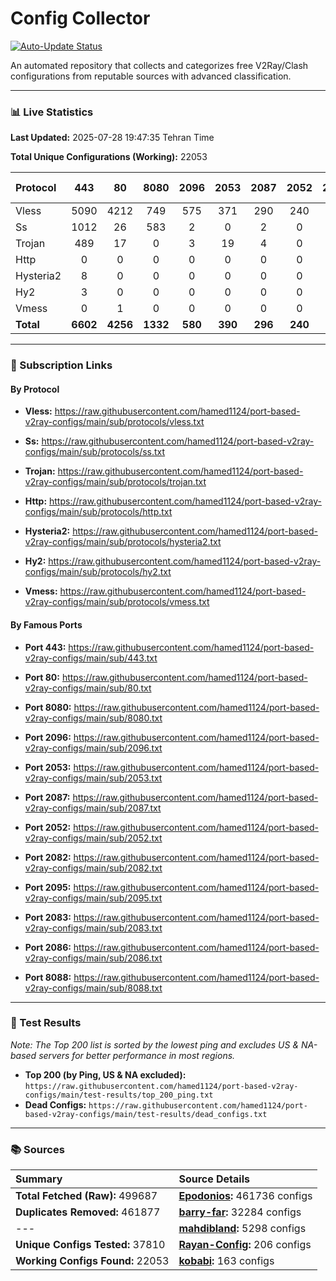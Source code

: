 # Config Collector

[![Auto-Update Status](https://github.com/hamed1124/port-based-v2ray-configs/actions/workflows/main.yml/badge.svg)](https://github.com/hamed1124/port-based-v2ray-configs/actions/workflows/main.yml)

An automated repository that collects and categorizes free V2Ray/Clash configurations from reputable sources with advanced classification.

---

### 📊 Live Statistics

**Last Updated:** 2025-07-28 19:47:35 Tehran Time

**Total Unique Configurations (Working):** 22053

| Protocol | 443 | 80 | 8080 | 2096 | 2053 | 2087 | 2052 | 2082 | 2095 | 2083 | 2086 | 8088 | Other Ports | Total |
|:---| :---: | :---: | :---: | :---: | :---: | :---: | :---: | :---: | :---: | :---: | :---: | :---: |:---:|:---:|
| Vless | 5090 | 4212 | 749 | 575 | 371 | 290 | 240 | 208 | 170 | 141 | 124 | 1 | 6041 | **18212** |
| Ss | 1012 | 26 | 583 | 2 | 0 | 2 | 0 | 1 | 0 | 0 | 0 | 0 | 1433 | **3059** |
| Trojan | 489 | 17 | 0 | 3 | 19 | 4 | 0 | 0 | 0 | 17 | 0 | 0 | 164 | **713** |
| Http | 0 | 0 | 0 | 0 | 0 | 0 | 0 | 0 | 0 | 0 | 0 | 0 | 37 | **37** |
| Hysteria2 | 8 | 0 | 0 | 0 | 0 | 0 | 0 | 0 | 0 | 0 | 0 | 0 | 12 | **20** |
| Hy2 | 3 | 0 | 0 | 0 | 0 | 0 | 0 | 0 | 0 | 0 | 0 | 0 | 6 | **9** |
| Vmess | 0 | 1 | 0 | 0 | 0 | 0 | 0 | 0 | 0 | 0 | 0 | 0 | 2 | **3** |
| **Total** | **6602** | **4256** | **1332** | **580** | **390** | **296** | **240** | **209** | **170** | **158** | **124** | **1** | **7695** | **22053** |

---

### 🚀 Subscription Links

#### By Protocol

- **Vless:**
  https://raw.githubusercontent.com/hamed1124/port-based-v2ray-configs/main/sub/protocols/vless.txt

- **Ss:**
  https://raw.githubusercontent.com/hamed1124/port-based-v2ray-configs/main/sub/protocols/ss.txt

- **Trojan:**
  https://raw.githubusercontent.com/hamed1124/port-based-v2ray-configs/main/sub/protocols/trojan.txt

- **Http:**
  https://raw.githubusercontent.com/hamed1124/port-based-v2ray-configs/main/sub/protocols/http.txt

- **Hysteria2:**
  https://raw.githubusercontent.com/hamed1124/port-based-v2ray-configs/main/sub/protocols/hysteria2.txt

- **Hy2:**
  https://raw.githubusercontent.com/hamed1124/port-based-v2ray-configs/main/sub/protocols/hy2.txt

- **Vmess:**
  https://raw.githubusercontent.com/hamed1124/port-based-v2ray-configs/main/sub/protocols/vmess.txt

#### By Famous Ports

- **Port 443:**
  https://raw.githubusercontent.com/hamed1124/port-based-v2ray-configs/main/sub/443.txt

- **Port 80:**
  https://raw.githubusercontent.com/hamed1124/port-based-v2ray-configs/main/sub/80.txt

- **Port 8080:**
  https://raw.githubusercontent.com/hamed1124/port-based-v2ray-configs/main/sub/8080.txt

- **Port 2096:**
  https://raw.githubusercontent.com/hamed1124/port-based-v2ray-configs/main/sub/2096.txt

- **Port 2053:**
  https://raw.githubusercontent.com/hamed1124/port-based-v2ray-configs/main/sub/2053.txt

- **Port 2087:**
  https://raw.githubusercontent.com/hamed1124/port-based-v2ray-configs/main/sub/2087.txt

- **Port 2052:**
  https://raw.githubusercontent.com/hamed1124/port-based-v2ray-configs/main/sub/2052.txt

- **Port 2082:**
  https://raw.githubusercontent.com/hamed1124/port-based-v2ray-configs/main/sub/2082.txt

- **Port 2095:**
  https://raw.githubusercontent.com/hamed1124/port-based-v2ray-configs/main/sub/2095.txt

- **Port 2083:**
  https://raw.githubusercontent.com/hamed1124/port-based-v2ray-configs/main/sub/2083.txt

- **Port 2086:**
  https://raw.githubusercontent.com/hamed1124/port-based-v2ray-configs/main/sub/2086.txt

- **Port 8088:**
  https://raw.githubusercontent.com/hamed1124/port-based-v2ray-configs/main/sub/8088.txt

---

### 🧪 Test Results
*Note: The Top 200 list is sorted by the lowest ping and excludes US & NA-based servers for better performance in most regions.*

- **Top 200 (by Ping, US & NA excluded):** `https://raw.githubusercontent.com/hamed1124/port-based-v2ray-configs/main/test-results/top_200_ping.txt`
- **Dead Configs:** `https://raw.githubusercontent.com/hamed1124/port-based-v2ray-configs/main/test-results/dead_configs.txt`

---

### 📚 Sources

| Summary | Source Details |
|:---|:---|
| **Total Fetched (Raw):** 499687 | **[Epodonios](https://github.com/Epodonios/v2ray-configs):** 461736 configs |
| **Duplicates Removed:** 461877 | **[barry-far](https://github.com/barry-far/V2ray-Config):** 32284 configs |
| --- | **[mahdibland](https://github.com/mahdibland/V2RayAggregator):** 5298 configs |
| **Unique Configs Tested:** 37810 | **[Rayan-Config](https://github.com/Rayan-Config/C-Sub):** 206 configs |
| **Working Configs Found:** 22053 | **[kobabi](https://github.com/liketolivefree/kobabi):** 163 configs |
